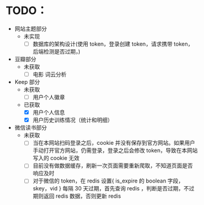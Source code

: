 # TODO：
- 网站主题部分
  - 未实现
    - [ ] 数据库的架构设计(使用 token，登录创建 token，请求携带 token，后端检测是否过期，)
     
- 豆瓣部分
  - 未获取
      - [ ] 电影 词云分析
- Keep 部分
  - 未获取
      - [ ] 用户个人徽章
  - 已获取
      - [x] 用户个人信息
      - [x] 用户历史训练情况（统计和明细）

- 微信读书部分
  - 未获取
      - [ ] 当在本网站扫码登录之后，cookie 并没有保存到官方网站。如果用户手动打开官方网站，仍需登录，登录之后会修改 token，导致在本网站写入的 cookie 无效
      - [ ] 目前没有做数据缓存，刷新一次页面需要重新爬取，不知道页面是否响应及时
      - [ ] 对于微信的 token，在 redis 设置{ is_expire 的 boolean 字段，skey，vid } 每隔 30 天过期，首先查询 redis ，判断是否过期，不过期则返回 redis 数据，否则更新 redis